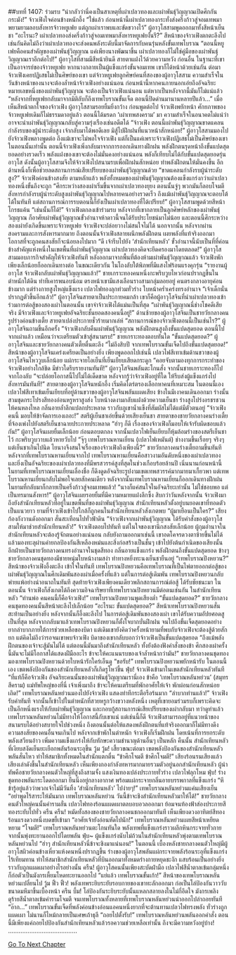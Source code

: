 ##บทที่ 1407: ร่วมรบ
“น่ากลัวว่านี่คงเป็นสาเหตุที่เผ่าเปลวทองและเผ่าพันธุ์วิญญาณเปิดศึกกันกระมัง!”
จ้าวเฟิงใจค่อนข้างหนักอึ้ง
“ใช่แล้ว ก่อนหน้านี้เผ่าเปลวทองกระทั่งส่งครึ่งก้าวสู่จอมเทพมาพยามยามลอบสังหารจ้าวหยูเฟย แต่ถูกเผ่าเราพบและขัดขวางไว้”
ผู้อาวุโสสามพูดออกมาทั้งสีหน้าเย็นชา
“อะไรนะ? เผ่าเปลวทองส่งครึ่งก้าวสู่จอมเทพมาสังหารหยูเฟยงั้นรึ?”
สีหน้าของจ้าวเฟิงตกตะลึงไปเช่นกันคิดไม่ถึงว่าเผ่าเปลวทองจะส่งคนพลังระดับนี้มาจัดการกับคนรุ่นหลังขั้นเทพโบราณ
“ตอนนี้หยูเฟยคือคนสำคัญของเผ่าพันธุ์วิญญาณ แค่เพียงนางพัฒนาขึ้น เผ่าเปลวทองก็ไม่ใช่คู่มือของเผ่าพันธุ์วิญญาณเราอีกต่อไป!”
ผู้อาวุโสที่สามมีสีหน้ายินดี สายตาแฝงไว้ด้วยความหวัง
ก่อนอื่น ในฐานะที่เขาเป็นอาจารย์ของจ้าวหยูเฟย หากนางกลายเป็นผู้แข็งแกร่งขั้นจอมเทพ เขาก็ได้หน้าด้วยเช่นกัน
ต่อมา จ้าวเฟิงเคยปฏิเสธไม่เป็นศิษย์ของเขา แต่จ้าวหยูเฟยลูกศิษย์คนที่สองของผู้อาวุโสสาม ความสำเร็จในวันข้างหน้าของนางจะต้องล้ำหน้าจ้าวเฟิงอย่างแน่นอน
ก่อนหน้านี้หากคนภายนอกเอ่ยถึงอัจฉริยะหมายเลขหนึ่งของเผ่าพันธุ์วิญญาณ จะต้องเป็นจ้าวเฟิงแน่นอน
แต่หากเป็นหลังจากนี้มันก็ไม่แน่แล้ว
“หลังจากที่หยูเฟยกลับมาจากมิติลับก็ถึงเทพโบราณขั้นเจ็ด ตอนนี้ปิดด่านมานานหลายปีแล้ว...”
เมื่อเห็นสีหน้าตกใจของจ้าวเฟิง ผู้อาวุโสสามรอยยิ้มยิ่งกว้าง ก่อนพูดต่อไป
จ้าวเฟิงพยักหน้า ศักยภาพของจ้าวหยูเฟยเดิมก็ไม่ธรรมดาอยู่แล้ว ตอนนี้ได้มรดก ‘เผ่าเทพสงคราม’ มา ความสำเร็จในอนาคตไม่แน่ว่าอาจจะนำเผ่าพันธุ์วิญญาณกลับสู่ความรุ่งเรืองเช่นอดีตได้
“จ้าวเฟิง ตอนนี้เผ่าพันธุ์วิญญาณขาดแคลนกำลังรบของผู้นำระดับสูง เจ้ากลับมาได้พอดีเลย มิสู้ไปฝึกฝนที่แนวหน้าสักหน่อย!”
ผู้อาวุโสสามมองไปยังจ้าวเฟิงพลางพูดต่อ
ถึงแม้เขาจะไม่พอใจจ้าวเฟิง แต่ก็เป็นแค่เพราะจ้าวเฟิงปฏิเสธไม่เป็นศิษย์ของเขาในตอนนั้นเท่านั้น
ตอนนี้จ้าวเฟิงเพิ่งกลับมาจากการออกเดินทางฝึกฝน พลังฝึกตนรุดหน้าถึงขั้นแปดสุดยอดอย่างรวดเร็ว พลังแฝงของเขาจะต้องไม่มั่นคงอย่างแน่นอน พลังก็เทียบไม่ได้กับขั้นแปดสุดยอดรุ่นอาวุโส
ดังนั้นผู้อาวุโสสามจึงให้จ้าวเฟิงไปสนามรบเพื่อฝึกฝนสักหน่อย ทำพลังฝึกตนให้มั่นคงขึ้น อีกด้านหนึ่งก็เพื่อช่วยลดสถานการณ์เสียเปรียบของเผ่าพันธุ์วิญญาณด้วย
“ขาดแคลนกำลังรบผู้นำระดับสูง?”
จ้าวเฟิงค่อนข้างสงสัย
ตามหลักแล้ว พลังทั้งหมดของเผ่าพันธุ์วิญญาณต้องแข็งแกร่งกว่าเผ่าเปลวทองหนึ่งขั้นถึงจะถูก
“ศึกระหว่างสองเผ่าเริ่มขึ้นจากเผ่าเปลวทองยุยง ตอนนั้นจู่ๆ พวกมันก็ลอบโจมตี สังหารกำลังรบผู้นำระดับสูงเผ่าพันธุ์วิญญาณไปหลายคนอย่างรวดเร็ว ถึงแม้เผ่าพันธุ์วิญญาณจะตอบโต้ได้ในทันที แต่สถานการณ์การรบตอนนี้ก็ยังเป็นเผ่าเปลวทองที่ได้เปรียบ!”
ผู้อาวุโสสามพูดด้วยสีหน้าโกรธแค้น
“เช่นนั้นก็ได้!”
จ้าวเฟิงตกลงเข้าร่วมรบ
หลังจากที่เขากลายเป็นลูกศิษย์หลักของเผ่าพันธุ์วิญญาณ ก็อาศัยเผ่าพันธุ์วิญญาณขั้วอำนาจห้าดาวนี้จนได้รับประโยชน์มาไม่น้อย
และตอนนี้ศึกระหว่างสองเผ่ายังเกิดขึ้นเพราะจ้าวหยูเฟย จ้าวเฟิงจะปล่อยวางไม่สนใจไม่ได้
นอกจากนั้น หลังจากผ่านสงครามและการสังหารมากมาย ถึงตอนนั้นจ้าวเฟิงสลายผนึกพลังฝึกตน เผยพลังที่แท้จริงออกมา โอกาสที่จะถูกคนสงสัยก็จะน้อยลงไปมาก
“ดี เจ้ารีบไปยัง ‘สำนักเทียนหลัว’ ขั้วอำนาจนี้นับเป็นที่ที่ค่อนข้างสำคัญแห่งหนึ่งในเขตพื้นที่เผ่าพันธุ์วิญญาณ เผ่าเปลวทองคิดจะยึดครองมาโดยตลอด!”
ผู้อาวุโสสามมอบภารกิจสำคัญให้จ้าวเฟิงทันที
หลังออกมาจากพื้นที่ต้องห้ามเผ่าพันธุ์วิญญาณแล้ว จ้าวเฟิงพักเพียงเล็กน้อยก็ออกเดินทางต่อ
ในขณะเดียวกัน ในโถงลับใต้พิภพที่มีแสงไฟร้อนแรงคุกรุ่น
“รายงานผู้อาวุโส จ้าวเฟิงกลับเผ่าพันธุ์วิญญาณแล้ว!”
ชายเกราะทองคนหนึ่งกะพริบวูบไหวก่อนปรากฏขึ้นในตำหนักใต้ดิน ท่าทีเคารพนอบน้อม
ตรงหน้าเขามีแสงเลือนรางสามกลุ่มลอยอยู่
คนตรงกลางอายุค่อนข้างมาก แต่ร่างกายสูงใหญ่แข็งแรง เปลวไฟทองลุกท่วมทั่วร่าง ใบหน้าคร่ำเคร่งทรงอำนาจ
“เจ้าเด็กนั่นปรากฏตัวขึ้นอีกแล้ว!”
ผู้อาวุโสจินสายตาเป็นประกายคมกล้า
เขาก็คือผู้อาวุโสจินที่นำเผ่าเปลวทองเข้าร่วมการต่อสู้ของสองเผ่าในตอนนั้น เขาจำจ้าวเฟิงได้แม่นเป็นที่สุด
“เผ่าพันธุ์วิญญาณนี่ช่างโชคดีเสียจริง มีจ้าวเฟิงและจ้าวหยูเฟยอัจฉริยะชั้นยอดสองคนนี้อยู่!”
ด้านซ้ายของผู้อาวุโสจินเป็นชายวัยกลางคนรูปร่างค่อนข้างเตี้ย สายตาเปล่งประกายชั่วร้ายมากเล่ห์
“สถานการณ์ของจ้าวเฟิงตอนนี้เป็นเช่นไร?”
ผู้อาวุโสจินถามขึ้นอีกครั้ง
“จ้าวเฟิงกลับคืนเผ่าพันธุ์วิญญาณ พลังฝึกตนสูงถึงขั้นแปดสุดยอด ตอนนี้ไปจากเผ่าแล้ว เหมือนว่าจะเตรียมตัวเข้าสู่สนามรบ!”
ชายเกราะทองตอบทันใด
“ขั้นแปดสุดยอด?”
ผู้อาวุโสจินและชายวัยกลางคนตัวเตี้ยตื่นตะลึง
“ไม่ถึงสิบปี จากเทพโบราณขั้นเจ็ดไปถึงขั้นแปดสุดยอด!”
สีหน้าของผู้อาวุโสจินเคร่งเครียดเป็นอย่างยิ่ง
เพียงพูดออกไปเช่นนี้ เปลวไฟสีเทาเข้มด้านขวาของผู้อาวุโสจินไหววูบเล็กน้อย แผ่กระจายไอเย็นที่เย็นเยียบเสียดกระดูก
“คอยจับตามองทุกการกระทำของจ้าวเฟิงอย่างใกล้ชิด มีข่าวใดรีบรายงานทันที!”
ผู้อาวุโสจินพลันตะโกนสั่ง
จากนั้นชายเกราะทองก็ไปจากโถงลับ
“จะปล่อยโอกาสนี้ไปไม่ได้เด็ดขาด หลังจากรู้ว่าจ้าวเฟิงอยู่ที่ใด ให้รีบส่งผู้แข็งแกร่งไปสังหารมันทันที!”
สายตาของผู้อาวุโสจินหนักอึ้ง เริ่มคิดไตร่ตรองเลือกหาคนที่เหมาะสม
ในตอนนี้เอง เปลวไฟสีเทาเข้มเย็นเยียบที่อยู่ด้านขวาของผู้อาวุโสจินพลันแผดเสียง
ข้างในมีเงาคนเดินออกมา ร่างนั้นสวมชุดกระโปรงสีทองอ่อนหรูหราสูงส่ง ใบหน้างดงามกลับแฝงด้วยความเย็นชา ร่างสูงโปร่งอรชรชวนให้คนหลงใหล กลิ่นอายล้ำลึกแปลกประหลาด ราวกับภูเขาน้ำแข็งที่สัมผัสไม่ได้แต่มีตัวตนอยู่
“จ้าวเฟิงคนนี้ มอบให้ข้าจัดการเองเถอะ!”
สตรีผู้เย็นชาเอ่ยขึ้นด้วยเสียงเย็นชา
สายตาของชายวัยกลางคนร่างเตี้ยที่จ้องเพ่งไปยังสตรีเย็นชาฉายประกายประหลาด
“ฮ่าๆ ก็ดี เรื่องของจ้าวเฟิงก็มอบให้เจ้ารับผิดชอบแล้วกัน!”
ผู้อาวุโสจินเผยยิ้มเล็กน้อย ก่อนตอบตกลง
จากนั้นเปลวไฟเย็นเยียบก็หุ้มล้อมร่างของสตรีเย็นชาไว้ กะพริบวูบวาบแล้วหายวับไป
“จุ๊ๆ เทพโบราณหานเยี่ยน (เปลวไฟเหมันต์) ช่างงามขึ้นเรื่อยๆ จริงๆ แต่เย็นชาเกินไปนิด ไยนางจึงสนใจเรื่องของจ้าวเฟิงถึงเพียงนี้?”
ชายวัยกลางคนร่างเตี้ยถามขึ้นทันทีหลังจากที่เทพโบราณหานเยี่ยนจากไป
เทพโบราณหานเยี่ยนคือสาวงามอันดับหนึ่งของเผ่าเปลวทอง และยิ่งเป็นอัจฉริยะของเผ่าเปลวทองที่มีพรสวรรค์สูงที่สุดในช่วงเกือบร้อยล้านปี
เนิ่นนานก่อนหน้านี้ ในยามที่เทพโบราณหานเยี่ยนเลื่องชื่อ ก็ดึงดูดอัจฉริยะรูปงามเขตเทพสวรรค์มากมายมาเกี้ยวพา แต่เทพโบราณหานเยี่ยนกลับไม่พอใจเลยสักคนเดียว
หลังจากนั้นเทพโบราณหานเยี่ยนก็ออกเดินทางฝึกฝน ในยามที่กลับมาก็กลายเป็นครึ่งก้าวสู่จอมเทพแล้ว!
“นางก็แค่สนใจในอัจฉริยะเท่านั้น ไม่ใช่ชอบพอ แต่เป็นทรมานสังหาร!”
ผู้อาวุโสจินเผยรอยยิ้มที่มีความหมายแฝงลึกซึ้ง
สิบกว่าวันหลังจากนั้น
จ้าวเฟิงมาถึงยังสำนักเทียนหลัวที่อยู่ในเขตพื้นที่ของเผ่าพันธุ์วิญญาณ
สำนักเทียนหลัวตั้งอยู่บนยอดเขาที่ทอดตัวเป็นแนวยาว ยามที่จ้าวเฟิงเข้าไปใกล้ก็ถูกคนในสำนักเทียนหลัวสังเกตพบ
“ผู้มาเยือนเป็นใคร?”
เสียงก้องกังวานดังออกมา สั่นสะเทือนไปทั่วฟ้าดิน
“จ้าวเฟิงจากเผ่าพันธุ์วิญญาณ ได้รับคำสั่งของผู้อาวุโสสามให้มาช่วยสำนักเทียนหลัว!”
จ้าวเฟิงตอบไปทันที
แต่ในใจของเขานึกสงสัยเล็กน้อย ผู้กุมอำนาจในสำนักเทียนหลัวจะต้องรู้จักตนอย่างแน่นอน กลับยังถามออกมาเช่นนี้
เขาอดโคจรดวงตาซ้ายขึ้นไม่ได้ แล้วมองทะลุผ่านค่ายกลป้องกันสีเหลืองหม่นและสิ่งก่อสร้างเป็นชั้นๆ เข้าไปยังต้นกำเนิดของเสียงนั้น
อีกฝ่ายเป็นชายวัยกลางคนทรงอำนาจในชุดสีทอง กลิ่นอายแข็งแกร่ง พลังฝึกตนถึงขั้นแปดสุดยอด ข้างๆ ชายวัยกลางคนชุดทองมีชายหนุ่มใบหน้างามสง่า ท่าทางหยิ่งทะนงเย็นชายืนอยู่
“เทพโบราณปิงหยวน?”
สีหน้าของจ้าวเฟิงอึ้งตะลึง เข้าใจในทันที
เทพโบราณปิงหยวนคือเทพโบราณที่เป็นไพ่ตายออกต่อสู้ของเผ่าพันธุ์วิญญาณในศึกเดิมพันสองเผ่าเมื่อครั้งที่แล้ว
แต่ในการต่อสู้เดิมพัน เทพโบราณปิงหยวนกลับพ่ายแพ้อย่างน่าอนาถในทันที สุดท้ายจ้าวเฟิงเพียงคนเดียวพลิกสถานการณ์ต่อสู้ ได้รับชัยชนะมา
ในตอนนั้น จ้าวเฟิงก็สังเกตได้ถึงความอิจฉาริษยาที่เทพโบราณปิงหยวนมีต่อตนเช่นกัน
ในสำนักเทียนหลัว
“ท่านพ่อ คนคนนี้ก็คือจ้าวเฟิง!”
เทพโบราณปิงหยวนพูดเสียงต่ำ
“ขั้นแปดสุดยอด?”
ชายวัยกลางคนชุดทองคนนั้นสีหน้าตะลึงไปเล็กน้อย
“อะไรนะ ขั้นแปดสุดยอด?”
สีหน้าเทพโบราณปิงหยวนสั่นสะท้านเป็นอย่างยิ่ง หลังจากนั้นก็อึ้งตะลึงไป
ในการต่อสู้เดิมพันของสองเผ่า เขาได้รับความอัปยศอดสูเป็นที่สุด หลังจากกลับมาแล้วเทพโบราณปิงหยวนก็ตั้งใจบากบั่นฝึกฝน จนไปถึงขั้นเจ็ดสุดยอดอย่างยากลำบากภายใต้การช่วยเหลือของบิดา
แต่เดิมเขายังคิดว่าครั้งหน้ายามที่พบกับจ้าวเฟิงจะต้องสู้ด้วยสักยก
แต่คิดไม่ถึงว่ารอจนเขาพบจ้าวเฟิง บิดาของเขากลับบอกว่าจ้าวเฟิงเป็นขั้นแปดสุดยอด
“ถึงแม้พลังฝึกตนของเจ้าจะสู้มันไม่ได้ แต่ตอนนี้มันมาถึงสำนักเทียนหลัว ทั้งยังต้องฟังคำสั่งของข้า ศึกสองเผ่าครั้งนี้มันจะไม่มีโอกาสได้แสดงฝีมืออะไร ข้าจะให้คะแนนรบของเจ้าล้ำหน้ากว่ามัน!”
ชายวัยกลางคนชุดทองมองเทพโบราณปิงหยวนด้วยใบหน้ารักใคร่เอ็นดู
“ขอรับ!”
เทพโบราณปิงหยวนพยักหน้ารับ
ในตอนนี้เอง เขตพลังป้องกันของสำนักเทียนหลัวก็เกิดรูโหว่ขึ้น
ฟุ่บ!
จ้าวเฟิงเข้ามาในเขตสำนักเทียนหลัวทันที
“ที่แท้ก็คือจ้าวเฟิง อัจฉริยะคนนั้นของเผ่าพันธุ์วิญญาณเรานี่เอง ข้าคือ ‘เทพโบราณหลันหย่วน’ (สมุทรสีคราม) แม่ทัพใหญ่ของที่นี่ เจ้าเพิ่งมาถึง ข้าจะให้คนเตรียมที่พักอาศัยให้เจ้า พักผ่อนก่อนสักหน่อยเถิด!”
เทพโบราณหลันหย่วนมองไปยังจ้าวเฟิง แสดงท่าทีกระตือรือร้นมาก
“ลำบากท่านแล้ว!”
จ้าวเฟิงรับคำทันที จากนั้นก็เข้าไปในตำหนักที่สวยหรูกว้างขวางหลังหนึ่ง
เหตุที่เขายอมร่วมรบก็เพราะคิดจะเป็นอีกหนึ่งแรงให้กับเผ่าพันธุ์วิญญาณ และกอบกู้สถานการณ์เสียเปรียบของเผ่ากลับมา
ทว่าดูท่าแล้วเทพโบราณหลันหย่วนไม่มีทางให้โอกาสนี้กับเขาแน่
แต่เช่นนี้ก็ดี จ้าวเฟิงสามารถอยู่ที่แนวหน้าของสนามรบได้อย่างสบายใจไปช่วงหนึ่ง ถึงตอนนั้นต่อให้แสดงพลังฝึกตนที่แท้จริงออกมาก็ไม่มีทางดึงความสงสัยของคนอื่นจนเกินไป
หลังจากเข้าพักในตำหนัก จ้าวเฟิงก็เริ่มฝึกฝน โดยเน้นที่การยกระดับพลังเสวียนอ้าว เพิ่มความแข็งแกร่งให้กับทักษะความชำนาญด้านอื่นๆ เป็นหลัก
คืนนั้น สำนักเทียนหลัวที่เงียบสงัดเย็นยะเยือกพลันร้อนระอุขึ้น
วู้ม วู้ม!
เสี้ยวขณะต่อมา เขตพลังป้องกันของสำนักเทียนหลัวพลันสั่นไหว ทำให้สมาชิกทั้งหมดในสำนักแตกตื่น
“ข้าศึกโจมตี ข้าศึกโจมตี!”
เสียงร้อนรนเสียงแล้วเสียงเล่าดังขึ้นในสำนักเทียนหลัว
เห็นเพียงกองกำลังทหารมากมายรวมตัวอยู่นอกสำนักเทียนหลัว ผู้นำทัพคือชายวัยกลางคนตัวใหญ่ที่สูงถึงสามจั้ง แสงเงินทองเปล่งประกายทั่วร่าง เปลวไฟลุกโหม
ฟุ่บ!
ร่างชุดทองพลันกระโดดออกมา ยืนนิ่งอยู่กลางอากาศ พร้อมแผ่กระจายกลิ่นอายบรรพกาลที่แข็งแกร่ง
“หึ ข้ารู้อยู่แล้วว่าพวกเจ้าไม่มีวันทิ้ง ‘สำนักเทียนหลัว’ ไปง่ายๆ!”
เทพโบราณหลันหย่วนแค่นเสียงเย็น
“อย่าพูดไร้สาระให้มันมาก เทพโบราณหลันหย่วน วันนี้ข้าจะชิงสำนักเทียนหลัวมาให้ได้!”
ชายวัยกลางคนตัวใหญ่คนนั้นคำรามลั่น เปลวไฟทองร้อนแผดเผาตลบอบอวลออกมา ย้อมจนท้องฟ้าส่องประกายสีทองระยับไปทั่ว
ครืน ครืน!
หมัดทั้งสองของชายวัยกลางคนชกออกมาทันที เห็นเพียงดวงอาทิตย์สีทองร้อนแรงดวงหนึ่งบดขยี้เข้ามา
“อาศัยเจ้ายังอ่อนหัดไปนัก!”
เทพโบราณหลันหย่วนเผยสีหน้าเหยียดหยาม
“โจมตี!”
เทพโบราณหลันหย่วนตะโกนทันใด พลังเทพที่แข็งแกร่งราวผลึกหินกระจายทั่วกาย จากนั้นพุ่งทะยานออกไปโดยพลัน
ฟุ่บ~
ผู้แข็งแกร่งนับไม่ถ้วนในสำนักเทียนหลัวพุ่งตามเทพโบราณหลันหย่วนไป
“ฮ่าๆ สำนักเทียนหลัวนี่ข้าจะชิงมาแน่นอน!”
ในตอนนี้ เบื้องหลังชายกลางคนตัวใหญ่มีผู้อาวุโสผิวค่อนข้างเหี่ยวแห้งคนหนึ่งปรากฏขึ้น
ร่างของผู้อาวุโสพลันแผ่กระจายพลังร้อนระอุที่แข็งแกร่งไร้เทียมทาน ทำให้สมาชิกสำนักเทียนหลัวที่บินออกมาทั้งหมดร่างกายหยุดชะงัก แสบร้อนเป็นอย่างยิ่ง ราวกับถูกแผดเผาอย่างไรอย่างนั้น
ครืน!
ผู้อาวุโสคนนั้นเพียงสะบัดฝ่ามือ เปลวไฟสีน้ำตาลเข้มกลุ่มหนึ่งก็ก่อตัวเป็นมังกรเหี้ยมโหดทะยานออกไป
“แย่แล้ว เทพโบราณขั้นเก้า!”
สีหน้าของเทพโบราณหลันหย่วนเปลี่ยนไป
วู้ม ฟิ้ว ฟิ้ว!
พลังเทพระยิบระยับรอบกายของเขาทะลักออกมา ก่อเป็นโล่ป้องกันวาววับขนาดมหึมาขึ้นเบื้องหน้า
ครืน บึ้ม!
โล่ป้องกันระยิบระยับนั้นแหลกสลายลงในไม่กี่อึดใจ
มังกรเพลิงดุร้ายสีน้ำตาลเข้มคำรามโจมตี จนเทพโบราณทั้งหลายที่เทพโบราณหลันหย่วนนำออกไปล่าถอยทันที
“อ๊าก…”
เทพโบราณขั้นเจ็ดที่พลังค่อนข้างอ่อนแอคนหนึ่งยากที่จะต้านทานเปลวไฟทรงพลัง ทั่วร่างถูกแผดเผา ไม่นานก็ไหม้กลายเป็นเศษเถ้าธุลี
“ถอยไปตั้งรับ!”
เทพโบราณหลันหย่วนพลันออกคำสั่ง
ตอนนี้มีเพียงแค่ถอยไปป้องกันสำนักเทียนหลัวแล้วรอความช่วยเหลือเท่านั้น ถึงจะมีความหวังอยู่บ้าง!
…………………………………


[Go To Next Chapter]( ./264.md)